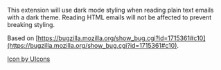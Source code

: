 This extension will use dark mode styling when reading plain text emails with a dark theme. Reading HTML emails will not be affected to prevent breaking styling.

Based on [https://bugzilla.mozilla.org/show_bug.cgi?id=1715361#c10](https://bugzilla.mozilla.org/show_bug.cgi?id=1715361#c10).

[Icon by UIcons](https://www.freepik.com/icon/envelope-open-text_7661495)
